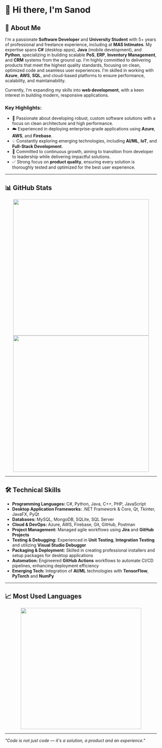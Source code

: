 # 👋 Hi there, I'm Sanod

## 💼 About Me
I'm a passionate **Software Developer** and **University Student** with 5+ years of professional and freelance experience, including at **MAS Intimates**. My expertise spans **C#** (desktop apps), **Java** (mobile development), and **Python**, specializing in building scalable **PoS**, **ERP**, **Inventory Management**, and **CRM** systems from the ground up. I'm highly committed to delivering products that meet the highest quality standards, focusing on clean, optimized code and seamless user experiences. I'm skilled in working with **Azure**, **AWS**, **SQL**, and cloud-based platforms to ensure performance, scalability, and maintainability.

Currently, I'm expanding my skills into **web development**, with a keen interest in building modern, responsive applications.

### Key Highlights:
- 🔧 Passionate about developing robust, custom software solutions with a focus on clean architecture and high performance.  
- ☁️ Experienced in deploying enterprise-grade applications using **Azure**, **AWS**, and **Firebase**.  
- 💡 Constantly exploring emerging technologies, including **AI/ML**, **IoT**, and **Full-Stack Development**.  
- 🚀 Committed to continuous growth, aiming to transition from developer to leadership while delivering impactful solutions.  
- ✅ Strong focus on **product quality**, ensuring every solution is thoroughly tested and optimized for the best user experience.

---

## 📊 GitHub Stats

<div align="center">
  <img src="https://github-readme-stats-sanodmendis-projects.vercel.app/api?username=sanodmendis&show_icons=true&count_private=true&include_all_commits=true&rank_icon=github&title_color=ffffff&text_color=ffffff&icon_color=ffffff&bg_color=2c3e50,2e4154,34495e&hide_border=true&hide_title=true" width="450" />
</div>

<div align="center">
  <img src="https://streak-stats.demolab.com?user=sanodmendis&hide_border=true&background=2c3e50&ring=ffffff&fire=ffffff&currStreakLabel=ffffff&currStreakNum=ffffff&sideLabels=ffffff&sideNums=ffffff&dates=ffffff&text=ffffff" width="450" />
</div>

---

## 🛠️ Technical Skills

- **Programming Languages:** C#, Python, Java, C++, PHP, JavaScript  
- **Desktop Application Frameworks:** .NET Framework & Core, Qt, Tkinter, JavaFX, PyQt  
- **Databases:** MySQL, MongoDB, SQLite, SQL Server  
- **Cloud & DevOps:** Azure, AWS, Firebase, Git, GitHub, Postman  
- **Project Management:** Managed agile workflows using **Jira** and **GitHub Projects**  
- **Testing & Debugging:** Experienced in **Unit Testing**, **Integration Testing** and utilizing **Visual Studio Debugger**  
- **Packaging & Deployment:** Skilled in creating professional installers and setup packages for desktop applications  
- **Automation:** Engineered **GitHub Actions** workflows to automate CI/CD pipelines, enhancing deployment efficiency  
- **Emerging Tech:** Integration of **AI/ML** technologies with **TensorFlow**, **PyTorch** and **NumPy**

---

## 📈 Most Used Languages

<div align="center">
  <img src="https://github-readme-stats-sanodmendis-projects.vercel.app/api/top-langs/?username=sanodmendis&layout=compact&title_color=ffffff&text_color=ffffff&bg_color=2c3e50,2e4154,34495e&hide_border=true" width="400" />
</div>

---

*"Code is not just code — it's a solution, a product and an experience."*
